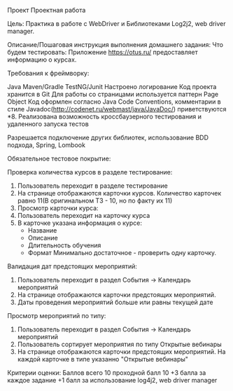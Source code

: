 Проект
Проектная работа

Цель:
Практика в работе с WebDriver и Библиотеками Log2j2, web driver manager.


Описание/Пошаговая инструкция выполнения домашнего задания:
Что будем тестировать: Приложение https://otus.ru/ предоставляет информацию о курсах.

Требования к фреймворку:

Java
Maven/Gradle
TestNG/Junit
Настроено логирование
Код проекта хранится в Git
Для работы со страницами используется паттерн Page Object
Код оформлен согласно Java Code Conventions, комментарии в стиле Javadoc(http://codenet.ru/webmast/java/JavaDoc/) приветствуются
*8. Реализована возможность кроссбаузерного тестирования и удаленного запуска тестов

Разрешается подключение других библиотек, использование BDD подхода, Spring, Lombook

Обязательное тестовое покрытие:

Проверка количества курсов в разделе тестирование:

1) Пользователь переходит в разделе тестирование
2) На странице отображаются карточки курсов. 
   Количество карточек равно 11(В оригинальном ТЗ - 10, но по факту их 11)
3) Просмотр карточки курса:
4) Пользователь переходит на карточку курса
5) В карточке указана информация о курсе:
   - Название
   - Описание
   - Длительность обучения
   - Формат
Минимально достаточное - проверить одну карточку.


Валидация дат предстоящих мероприятий:

1) Пользователь переходит в раздел 
   События -> Календарь мероприятий
2) На странице отображаются карточки предстоящих мероприятий.
3) Даты проведения мероприятий больше или равны текущей дате


Просмотр мероприятий по типу:

1) Пользователь переходит в раздел 
   События -> Календарь мероприятий
2) Пользователь сортирует мероприятия по типу Открытые вебинары
3) На странице отображаются карточки предстоящих мероприятий. 
   На каждой карточке в типе указанно "Открытые вебинары"


Критерии оценки:
Баллов всего 10 проходной балл 10
+3 балла за каждое задание
+1 балл за использование log4j2, web driver manager

